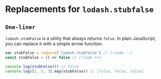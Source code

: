 # Replacements for `lodash.stubfalse`

## `One-liner`

`lodash.stubFalse` is a utility that always returns `false`.
In plain JavaScript, you can replace it with a simple arrow function:

```js
var stubFalse = require('lodash.stubfalse') // [!code --]
const stubFalse = () => false // [!code ++]

console.log(stubFalse()) // false
console.log([1, 2, 3].map(stubFalse)) // [false, false, false]
```
